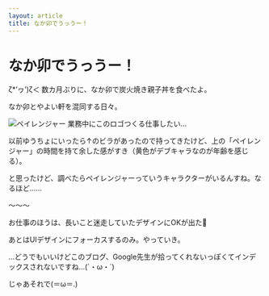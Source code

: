 ```yaml
---
layout: article
title: なか卯でうっうー！
---
```


# なか卯でうっうー！

ζ*’ヮ’)ζ＜ 数カ月ぶりに、なか卯で炭火焼き親子丼を食べたよ。

なか卯とやよい軒を混同する日々。

<img src="https://cdn-ak.f.st-hatena.com/images/fotolife/a/akinen/20200825/20200825230643.jpg" alt="ペイレンジャー">
業務中にこのロゴつくる仕事したい…

以前ゆうちょにいったら↑のビラがあったので持ってきたけど、上の「ペイレンジャー」の時間を持て余した感がすき（黄色がデブキャラなのが年齢を感じる）。

と思ったけど、調べたらペイレンジャーっていうキャラクターがいるんすね。なるほど……

〜〜〜

お仕事のほうは、長いこと迷走していたデザインにOKが出た🎉

あとはUIデザインにフォーカスするのみ。やっていき。

 

…どうでもいいけどこのブログ、Google先生が拾ってくれないっぽくてインデックスされないですね…(´・ω・`)

 

じゃあそれで(＝ω＝.)